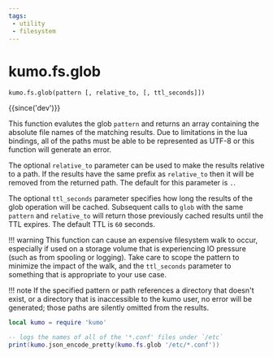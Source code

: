```yaml
---
tags:
 - utility
 - filesystem
---
```


# kumo.fs.glob

```
kumo.fs.glob(pattern [, relative_to, [, ttl_seconds]])
```

{{since('dev')}}

This function evalutes the glob `pattern` and returns an array containing the
absolute file names of the matching results.  Due to limitations in the lua
bindings, all of the paths must be able to be represented as UTF-8 or this
function will generate an error.

The optional `relative_to` parameter can be used to make the results relative
to a path.  If the results have the same prefix as `relative_to` then it will
be removed from the returned path. The default for this parameter is `.`.

The optional `ttl_seconds` parameter specifies how long the results of
the glob operation will be cached.  Subsequent calls to `glob` with the
same `pattern` and `relative_to` will return those previously cached
results until the TTL expires.  The default TTL is `60` seconds.

!!! warning
    This function can cause an expensive filesystem walk to occur, especially
    if used on a storage volume that is experiencing IO pressure (such as
    from spooling or logging). Take care to scope the pattern to minimize
    the impact of the walk, and the `ttl_seconds` parameter to something that
    is appropriate to your use case.

!!! note
    If the specified pattern or path references a directory that doesn't
    exist, or a directory that is inaccessible to the kumo user, no
    error will be generated; those paths are silently omitted from
    the results.

```lua
local kumo = require 'kumo'

-- logs the names of all of the '*.conf' files under `/etc`
print(kumo.json_encode_pretty(kumo.fs.glob '/etc/*.conf'))
```


